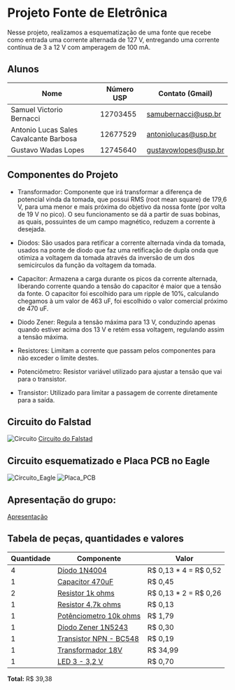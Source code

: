 
# Projeto Fonte de Eletrônica

Nesse projeto, realizamos a esquematização de uma fonte que recebe como entrada uma corrente alternada de 127 V, entregando uma corrente contínua de 3 a 12 V com amperagem de 100 mA.

## Alunos

| Nome                                   | Número USP | Contato (Gmail)     |
|----------------------------------------|------------|---------------------
| Samuel Victorio Bernacci               | 12703455   | samubernacci@usp.br |   
| Antonio Lucas Sales Cavalcante Barbosa | 12677529   | antoniolucas@usp.br |   
| Gustavo Wadas Lopes                    | 12745640   | gustavowlopes@usp.br| 



## Componentes do Projeto

* Transformador: Componente que irá transformar a diferença de potencial vinda da tomada, que possui RMS (root mean square) de 179,6 V, para uma menor e mais próxima do objetivo da nossa fonte (por volta de 19 V no pico). O seu funcionamento se dá a partir de suas bobinas, as quais, possuintes de um campo magnético, reduzem a corrente à desejada.

* Diodos: São usados para retificar a corrente alternada vinda da tomada, usados na ponte de diodo que faz uma retificação de dupla onda que otimiza a voltagem da tomada através da inversão de um dos semicírculos da função da voltagem da tomada. 

* Capacitor: Armazena a carga durante os picos da corrente alternada, liberando corrente quando a tensão do capacitor é maior que a tensão da fonte. O capacitor foi escolhido para um ripple de 10%, calculando chegamos à um valor de 463 uF, foi escolhido o valor comercial próximo de 470 uF. 

* Diodo Zener: Regula a tensão máxima para 13 V, conduzindo apenas quando estiver acima dos 13 V e retém essa voltagem, regulando assim a tensão máxima. 

* Resistores: Limitam a corrente que passam pelos componentes para não exceder o limite destes. 

* Potenciômetro: Resistor variável utilizado para ajustar a tensão que vai para o transistor. 

* Transistor: Utilizado para limitar a passagem de corrente diretamente para a saída.



## Circuito do Falstad

<img src="https://i.imgur.com/OjdFo0b.png" alt="Circuito">
<a href="https://tinyurl.com/ye7d76mt">Circuito do Falstad</a>

## Circuito esquematizado e Placa PCB no Eagle

<img src="https://i.imgur.com/NZEK3ZQ.png"  alt="Circuito_Eagle">
<img src="https://i.imgur.com/nYqBlXP.png" alt="Placa_PCB">

## Apresentação do grupo:
<a href="https://drive.google.com/file/d/1ICITjKiw59pVDsXIpHbE5iOb4zwymG8S/view">Apresentação</a>

## Tabela de peças, quantidades e valores

| Quantidade | Componente             | Valor                  |
| --- | ---------------------- | ---------------------- |
| 4   |  <a href="https://www.baudaeletronica.com.br/diodo-1n4004.html">Diodo 1N4004</a>          |  R$ 0,13 * 4 = R$ 0,52 |
| 1   | <a href="https://www.baudaeletronica.com.br/capacitor-eletrolitico-470uf-25v.html?gclid=Cj0KCQjwl_SHBhCQARIsAFIFRVVx7R6O5ASnN9eOsV4yikA8JqS3I0bVRsjiD1Ygu-r7GOdJRdqGlBgaAl4eEALw_wcB">Capacitor 470uF </a>        | R$ 0,45                |
| 2   | <a href="http://www.tiggercomp.com.br/novaloja/product_info.php?cPath=29&products_id=116">Resistor 1k ohms</a>       | R$ 0,13 * 2 = R$ 0,26                |
| 1   | <a href="http://www.tiggercomp.com.br/novaloja/product_info.php?cPath=29&products_id=132">Resistor 4,7k ohms</a>     | R$ 0,13                 |
| 1   | <a href="https://www.baudaeletronica.com.br/potenciometro-linear-de-10k-10000.html">Potênciometro 10k ohms</a> | R$ 1,79                |
| 1   | <a href="https://www.fazolocomponentes.com.br/_loja_/p/315661/diodo-zener-12w-13v-in-5243">Diodo Zener 1N5243</a>     | R$ 0,30                |
| 1   | <a href="https://www.baudaeletronica.com.br/transistor-npn-bc548.html">Transistor NPN - BC548</a> | R$ 0,19                |
| 1   | <a href="https://produto.mercadolivre.com.br/MLB-989896074-transformador-trafo-1818v-500ma-bivolt-eletronica-eletrica-_JM#position=34&search_layout=stack&type=item&tracking_id=83f121cf-e449-4516-b01e-541d4255aafb">Transformador 18V</a>        | R$ 34,99               |
| 1 | <a href = "https://www.baudaeletronica.com.br/led-de-alto-brilho-10mm-vermelho.html">LED 3 - 3,2 V</a> | R$ 0,70
 
 **Total:** R$ 39,38

